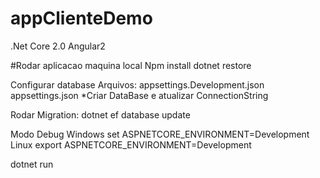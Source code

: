 # appClienteDemo
.Net Core 2.0 Angular2

#Rodar aplicacao maquina local
 Npm install
 dotnet restore

  Configurar database 
   Arquivos:
     appsettings.Development.json 
     appsettings.json
     *Criar DataBase e atualizar ConnectionString

   Rodar Migration:
   dotnet ef database update


   Modo Debug
   Windows
   set ASPNETCORE_ENVIRONMENT=Development
   Linux
   export ASPNETCORE_ENVIRONMENT=Development
   
 dotnet run
